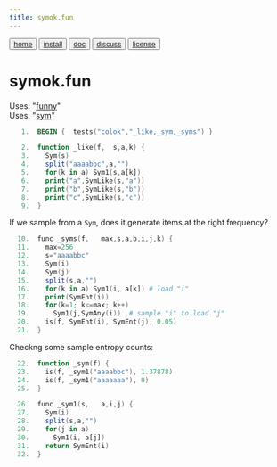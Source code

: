 ```yaml
---
title: symok.fun
---
```


<button class="button button1"><a href="/fun/index">home</a></button>   <button class="button button2"><a href="/fun/INSTALL">install</a></button>   <button class="button button1"><a href="/fun/ABOUT">doc</a></button>   <button class="button button2"><a href="http://github.com/timm/fun/issues">discuss</a></button>    <button class="button button1"><a href="/fun/LICENSE">license</a></button> <br>



# symok.fun

Uses:  "[funny](funny)"<br>
Uses:  "[sym](sym)"<br>

```awk
   1.  BEGIN {  tests("colok","_like,_sym,_syms") }
```

```awk
   2.  function _like(f,  s,a,k) {
   3.    Sym(s)
   4.    split("aaaabbc",a,"")
   5.    for(k in a) Sym1(s,a[k])
   6.    print("a",SymLike(s,"a"))
   7.    print("b",SymLike(s,"b"))
   8.    print("c",SymLike(s,"c"))
   9.  }
```

If we sample from a `Sym`, does it generate
items at the right frequency?


```awk
  10.  func _syms(f,   max,s,a,b,i,j,k) {
  11.    max=256
  12.    s="aaaabbc"
  13.    Sym(i)
  14.    Sym(j)
  15.    split(s,a,"")
  16.    for(k in a) Sym1(i, a[k]) # load "i"
  17.    print(SymEnt(i))
  18.    for(k=1; k<=max; k++) 
  19.      Sym1(j,SymAny(i))  # sample "i" to load "j"
  20.    is(f, SymEnt(i), SymEnt(j), 0.05)
  21.  }
```

Checkng some sample entropy counts:

```awk
  22.  function _sym(f) {
  23.    is(f, _sym1("aaaabbc"), 1.37878) 
  24.    is(f, _sym1("aaaaaaa"), 0)
  25.  }
```

```awk
  26.  func _sym1(s,   a,i,j) {
  27.    Sym(i)
  28.    split(s,a,"")
  29.    for(j in a) 
  30.      Sym1(i, a[j])
  31.    return SymEnt(i)
  32.  }
```
